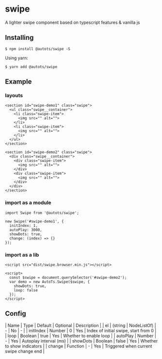 # swipe

A lighter swipe component based on typescript features & vanilla js


## Installing

```
$ npm install @autots/swipe -S
```

Using yarn:

```
$ yarn add @autots/swipe
```

## Example


### layouts

```
<section id="swipe-demo1" class="swipe">
  <ul class="swipe__container">
    <li class="swipe-item">
      <img src="" alt="">
    </li>
    <li class="swipe-item">
      <img src="" alt="">
    </li>
  </ul>
</section>

<section id="swipe-demo2" class="swipe">
  <div class="swipe__container">
    <div class="swipe-item">
      <img src="" alt="">
    </div>
    <div class="swipe-item">
      <img src="" alt="">
    </div>
  </div>
</section>
```

### import as a module

```
import Swipe from '@autots/swipe';

new Swipe('#swipe-demo1', {
  initIndex: 1,
  autoPlay: 3000,
  showDots: true,
  change: (index) => {}
});
```

### import as a lib

```
<script src="dist/swipe.browser.min.js"></script>

<script>
  const $swipe = document.querySelector('#swipe-demo2');
  var demo = new AutoTs.Swipe($swipe, {
    showDots: true,
    loop: false
  });
</script>
```

## Config

| Name | Type | Default | Optional | Description |
| el | (string | NodeListOf<Element>) | - | No | - |
| initIndex | Number | 0 | Yes | Index of initial swipe, start from 0 |
| loop | Boolean | true | Yes | Whether to enable loop |
| autoPlay | Number | - | Yes | Autoplay interval (ms) |
| showDots | Boolean | false | Yes | Whether to show indicators |
| change | Function | - | Yes | Triggered when current swipe change end |
